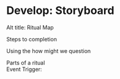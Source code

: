 # Develop: Storyboard

Alt title: Ritual Map

Steps to completion

Using the how might we question



Parts of a ritual  
Event Trigger:



